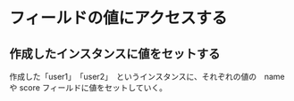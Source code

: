 # フィールドの値にアクセスする
## 作成したインスタンスに値をセットする  
作成した「user1」　「user2」　というインスタンスに、それぞれの値の　name や score フィールドに値をセットしていく。  


